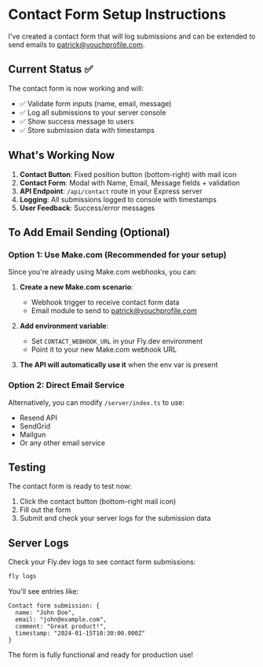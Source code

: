 # Contact Form Setup Instructions

I've created a contact form that will log submissions and can be extended to send emails to patrick@vouchprofile.com.

## Current Status ✅

The contact form is now working and will:

- ✅ Validate form inputs (name, email, message)
- ✅ Log all submissions to your server console
- ✅ Show success message to users
- ✅ Store submission data with timestamps

## What's Working Now

1. **Contact Button**: Fixed position button (bottom-right) with mail icon
2. **Contact Form**: Modal with Name, Email, Message fields + validation
3. **API Endpoint**: `/api/contact` route in your Express server
4. **Logging**: All submissions logged to console with timestamps
5. **User Feedback**: Success/error messages

## To Add Email Sending (Optional)

### Option 1: Use Make.com (Recommended for your setup)

Since you're already using Make.com webhooks, you can:

1. **Create a new Make.com scenario**:

   - Webhook trigger to receive contact form data
   - Email module to send to patrick@vouchprofile.com

2. **Add environment variable**:

   - Set `CONTACT_WEBHOOK_URL` in your Fly.dev environment
   - Point it to your new Make.com webhook URL

3. **The API will automatically use it** when the env var is present

### Option 2: Direct Email Service

Alternatively, you can modify `/server/index.ts` to use:

- Resend API
- SendGrid
- Mailgun
- Or any other email service

## Testing

The contact form is ready to test now:

1. Click the contact button (bottom-right mail icon)
2. Fill out the form
3. Submit and check your server logs for the submission data

## Server Logs

Check your Fly.dev logs to see contact form submissions:

```bash
fly logs
```

You'll see entries like:

```
Contact form submission: {
  name: "John Doe",
  email: "john@example.com",
  comment: "Great product!",
  timestamp: "2024-01-15T10:30:00.000Z"
}
```

The form is fully functional and ready for production use!
